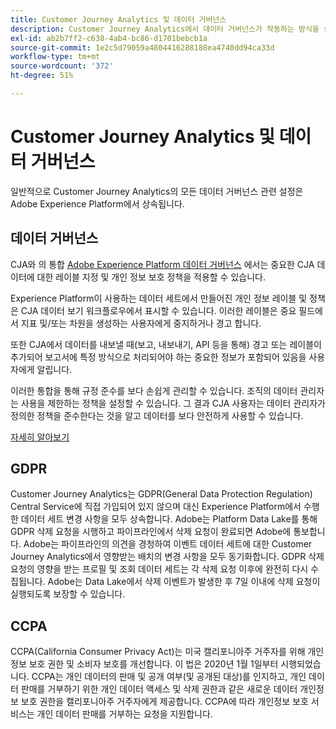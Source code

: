 ```yaml
---
title: Customer Journey Analytics 및 데이터 거버넌스
description: Customer Journey Analytics에서 데이터 거버넌스가 작동하는 방식을 설명합니다.
exl-id: ab2b7ff2-c638-4ab4-bc86-d1701bebcb1a
source-git-commit: 1e2c5d79059a4804416288188ea4740dd94ca33d
workflow-type: tm+mt
source-wordcount: '372'
ht-degree: 51%

---
```


# Customer Journey Analytics 및 데이터 거버넌스

일반적으로 Customer Journey Analytics의 모든 데이터 거버넌스 관련 설정은 Adobe Experience Platform에서 상속됩니다.

## 데이터 거버넌스

CJA와 의 통합 [Adobe Experience Platform 데이터 거버넌스](https://experienceleague.adobe.com/docs/experience-platform/data-governance/home.html?lang=en) 에서는 중요한 CJA 데이터에 대한 레이블 지정 및 개인 정보 보호 정책을 적용할 수 있습니다.

Experience Platform이 사용하는 데이터 세트에서 만들어진 개인 정보 레이블 및 정책은 CJA 데이터 보기 워크플로우에서 표시할 수 있습니다. 이러한 레이블은 중요 필드에서 지표 및/또는 차원을 생성하는 사용자에게 중지하거나 경고 합니다.

또한 CJA에서 데이터를 내보낼 때(보고, 내보내기, API 등을 통해) 경고 또는 레이블이 추가되어 보고서에 특정 방식으로 처리되어야 하는 중요한 정보가 포함되어 있음을 사용자에게 알립니다.

이러한 통합을 통해 규정 준수를 보다 손쉽게 관리할 수 있습니다. 조직의 데이터 관리자는 사용을 제한하는 정책을 설정할 수 있습니다. 그 결과 CJA 사용자는 데이터 관리자가 정의한 정책을 준수한다는 것을 알고 데이터를 보다 안전하게 사용할 수 있습니다.

[자세히 알아보기](/help/data-views/data-governance.md)

## GDPR

Customer Journey Analytics는 GDPR(General Data Protection Regulation) Central Service에 직접 가입되어 있지 않으며 대신 Experience Platform에서 수행한 데이터 세트 변경 사항을 모두 상속합니다. Adobe는 Platform Data Lake를 통해 GDPR 삭제 요청을 시행하고 파이프라인에서 삭제 요청이 완료되면 Adobe에 통보합니다. Adobe는 파이프라인의 의견을 경청하여 이벤트 데이터 세트에 대한 Customer Journey Analytics에서 영향받는 배치의 변경 사항을 모두 동기화합니다. GDPR 삭제 요청의 영향을 받는 프로필 및 조회 데이터 세트는 각 삭제 요청 이후에 완전히 다시 수집됩니다. Adobe는 Data Lake에서 삭제 이벤트가 발생한 후 7일 이내에 삭제 요청이 실행되도록 보장할 수 있습니다.

## CCPA

CCPA(California Consumer Privacy Act)는 미국 캘리포니아주 거주자를 위해 개인정보 보호 권한 및 소비자 보호를 개선합니다. 이 법은 2020년 1월 1일부터 시행되었습니다.
CCPA는 개인 데이터의 판매 및 공개 여부(및 공개된 대상)를 인지하고, 개인 데이터 판매를 거부하기 위한 개인 데이터 액세스 및 삭제 권한과 같은 새로운 데이터 개인정보 보호 권한을 캘리포니아주 거주자에게 제공합니다.
CCPA에 따라 개인정보 보호 서비스는 개인 데이터 판매를 거부하는 요청을 지원합니다.
